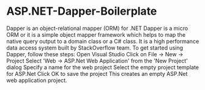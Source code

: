 # ASP.NET-Dapper-Boilerplate
Dapper is an object-relational mapper (ORM) for .NET
Dapper is a micro ORM or it is a simple object mapper framework which helps to map the native query output to a domain class or a C# class. It is a high performance data access system built by StackOverflow team.
To get started using Dapper, follow these steps:
Open Visual Studio 
Click on File -> New -> Project
Select 'Web -> ASP.Net Web Application' from the 'New Project' dialog
Specify a name for the web project
Select the empty project template for ASP.Net
Click OK to save the project
This creates an empty ASP.Net web application project.
